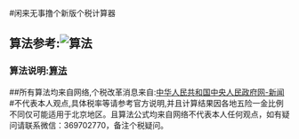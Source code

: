 #闲来无事撸个新版个税计算器 
## 算法参考:![算法](https://ss2.baidu.com/6ONYsjip0QIZ8tyhnq/it/u=2671716842,4068438448&fm=173&app=25&f=JPEG?w=640&h=2556&s=C550C53287F44C235E5540D80300C0B2) 
### 算法说明:[算法](https://baijiahao.baidu.com/s?id=1604754405781050694&wfr=spider&for=pc)
##所有算法均来自网络,个税改革消息来自:[中华人民共和国中央人民政府网-新闻](http://www.gov.cn/xinwen/2018-09/08/content_5320253.htm) 
#不代表本人观点,具体税率等请参考官方说明,并且计算结果因各地五险一金比例不同仅可能适用于北京地区。且算法公式均来自网络不代表本人任何观点，如有疑问请联系微信：369702770，备注个税疑问。